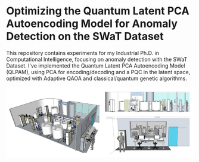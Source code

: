 # Optimizing the Quantum Latent PCA Autoencoding Model for Anomaly Detection on the SWaT Dataset
This repository contains experiments for my Industrial Ph.D. in Computational Intelligence, focusing on anomaly detection with the SWaT Dataset. I've implemented the Quantum Latent PCA Autoencoding Model (QLPAM), using PCA for encoding/decoding and a PQC in the latent space, optimized with Adaptive QAOA and classical/quantum genetic algorithms.

![Secure Water Treatment](testbed-1.png)
